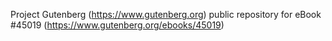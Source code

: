 Project Gutenberg (https://www.gutenberg.org) public repository for eBook #45019 (https://www.gutenberg.org/ebooks/45019)
